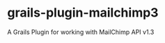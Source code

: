 grails-plugin-mailchimp3
========================

A Grails Plugin for working with MailChimp API v1.3 